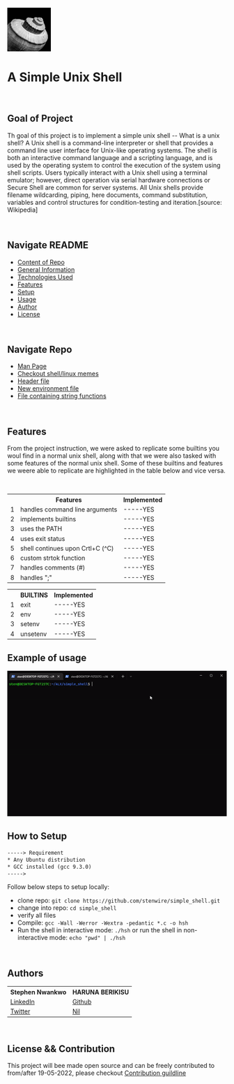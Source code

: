 <!-- ![shell image](./media/linux.png) -->

<img width=100px, height=100px src="./media/shell2.jpg" alt="Pictorial representation of a shell"> <h1>A Simple Unix Shell</h1>

<!-- <img width=100%, height=500px src="./media/shell.jpeg"> -->

<br>

## Goal of Project
Th goal of this project is to implement a simple unix shell -- What is a unix shell? A Unix shell is a command-line interpreter or shell that provides a command line user interface for Unix-like operating systems.  The shell is both an interactive command language and a scripting language, and is used by the operating system to control the execution of the system using shell scripts.
Users typically interact with a Unix shell using a terminal emulator; however, direct operation via serial hardware connections or Secure Shell are common for server systems.  All Unix shells provide filename wildcarding, piping, here documents, command substitution, variables and control structures for condition-testing and iteration.[source: Wikipedia]

<br>

## Navigate README
* [Content of Repo](#navigate-repo)
* [General Information](#goal-of-project)
* [Technologies Used](#technologies-used)
* [Features](#features)
* [Setup](#how-to-setup)
* [Usage](#example-of-usage)
* [Author](#authors)
* [License](#license-&&-contribution)

<br>

## Navigate Repo

* [Man Page](https://github.com/stenwire/simple_shell/blob/master/man_1_simple_shell.man)
* [Checkout shell/linux memes](https://github.com/stenwire/simple_shell/tree/master/media/memes)
* [Header file](https://github.com/stenwire/simple_shell/blob/master/shell.h)
* [New environment file](https://github.com/stenwire/simple_shell/blob/master/new_environment.c)
* [File containing string functions](https://github.com/stenwire/simple_shell/blob/master/string_functions.c)

<br>

## Features

From the project instruction, we were asked to replicate some builtins you woul find in a normal unix shell, along with that we were also tasked with some features of the normal unix shell. Some of these builtins and features we weere able to replicate are highlighted in the table below and vice versa.

<br>

<table>
  <tr>
    <th></th>
    <th scope="col">Features</th>
    <th scope="col">Implemented</th>
  </tr>
  <tr>
    <td>1</td>
    <td>handles command line arguments</td>
    <td>-----YES</td>
  </tr>
  <tr>
    <td>2</td>
    <td>implements builtins</td>
    <td>-----YES</td>
  </tr>
  <tr>
    <td>3</td>
    <td>uses the PATH</td>
    <td>-----YES</td>
  </tr>
  <tr>
    <td>4</td>
    <td>uses exit status</td>
    <td>-----YES</td>
  </tr>
  <tr>
    <td>5</td>
    <td>shell continues upon Crtl+C (^C)</td>
    <td>-----YES</td>
  </tr>
  <tr>
    <td>6</td>
    <td>custom strtok function</td>
    <td>-----YES</td>
  </tr>
  <tr>
    <td>7</td>
    <td>handles comments (#)</td>
    <td>-----YES</td>
  </tr>
  <tr>
    <td>8</td>
    <td>handles ";"</td>
    <td>-----YES</td>
  </tr>
</table

<br>
  
<table>
  <tr>
    <th></th>
    <th scope="col">BUILTINS</th>
    <th scope="col">Implemented</th>
  </tr>

  <tr>
    <td>1</td>
    <td>exit</td>
    <td>-----YES</td>
  </tr>

  <tr>
    <td>2</td>
    <td>env</td>
    <td>-----YES</td>
  </tr>
    
  <tr>
    <td>3</td>
    <td>setenv</td>
    <td>-----YES</td>
  </tr>
  <tr>
    <td>4</td>
    <td>unsetenv</td>
    <td>-----YES</td>
  </tr>
</table

<br>

## Example of usage

<img src="./media/shell_gif.gif" alt="Gif showing usage">

<br>

## How to Setup

```
-----> Requirement
* Any Ubuntu distribution
* GCC installed (gcc 9.3.0)
----->
```

Follow below steps to setup locally:
* clone repo: ```git clone https://github.com/stenwire/simple_shell.git```
* change into repo: ```cd simple_shell```
* verify all files
* Compile: ```gcc -Wall -Werror -Wextra -pedantic *.c -o hsh```
* Run the shell in interactive mode: ```./hsh``` or run the shell in non-interactive mode: ```echo "pwd" | ./hsh ```

<br>

## Authors

<table>
<tr>
    <th>Stephen Nwankwo</th>
    <th>HARUNA BERIKISU</th>
</tr>
<tr>
    <td>
    <a href="https://www.linkedin.com/in/stephen-nwankwo-9876b4196">LinkedIn<a>
    </td>
    <td><a href="www.github.com/Becky1810">Github</a></td>
    <tr>
    <td><a href="www.twitter.com/Lord_Sten">Twitter</a></td>
    <td><a href="www.github.com/Becky1810">Nil</a></td>
    </tr>
</tr>
</table>

<br>

## License && Contribution

This project will bee made open source and can be freely contributed to from/after 19-05-2022, please checkout [Contribution guildline](https://github.com/stenwire/simple_shell.git/contributing.md)
